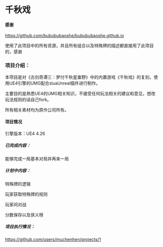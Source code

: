 # 千秋戏

#### 感谢

https://github.com/bubububaoshe/bubububaoshe.github.io

使用了此项目中的所有资源，并且所有组合以及特殊牌的描述都直接用了此项目的，感谢

### 项目介绍：

本项目是对《古剑奇谭三：梦付千秋星垂野》中的内置游戏《千秋戏》的复刻，使用UE4引擎的UMG配合sluaUnreal插件进行制作。

主要目的是熟悉UE4的UMG相关知识，不接受任何玩法相关的建议和意见，想改玩法规则的话自己fork。

所有相关素材均为原作公司所有。

#### 项目情况

引擎版本：UE4 4.26

##### 已完成内容：

能够完成一局基本对局并再来一局

##### 计划中内容：

特殊牌的逻辑

玩家获取特殊牌的规则

玩家间对战

分数保存以及侠义榜

##### 项目执行情况：

https://github.com/users/muchenhen/projects/1








